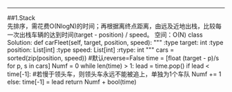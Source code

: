 -------------------------------
##1.Stack  
先排序，需花费O(NlogN)的时间；再根据离终点距离，由远及近地出栈，比较每一次出栈车辆的达到时间(target - position) / speed。
空间：O(N)
class Solution:
    def carFleet(self, target, position, speed):
        """
        :type target: int
        :type position: List[int]
        :type speed: List[int]
        :rtype: int
        """
        cars = sorted(zip(position, speed)) #默认reverse=False
        time = [float (target - p)/s for p, s in cars]
        Numf = 0
        while len(time) > 1:
            lead = time.pop()
            if lead < time[-1]: #若慢于领头车，则领头车永远不能被追上，单独为1个车队
                Numf += 1
            else:
                time[-1] = lead
        return Numf + bool(time)
